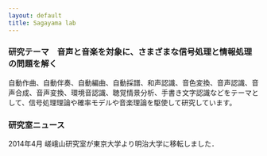```yaml
---
layout: default
title: Sagayama lab
---
```


### <a name="designer-templates" class="anchor" href="#designer-templates"><span class="octicon octicon-link"></span></a>研究テーマ　音声と音楽を対象に、さまざまな信号処理と情報処理の問題を解く

自動作曲、自動伴奏、自動編曲、自動採譜、和声認識、音色変換、音声認識、音声合成、音声変換、環境音認識、聴覚情景分析、手書き文字認識などをテーマとして、信号処理理論や確率モデルや音楽理論を駆使して研究しています。

### <a name="welcome-to-github-pages" class="anchor" href="#welcome-to-github-pages"><span class="octicon octicon-link"></span></a>研究室ニュース

2014年4月 嵯峨山研究室が東京大学より明治大学に移転しました．



